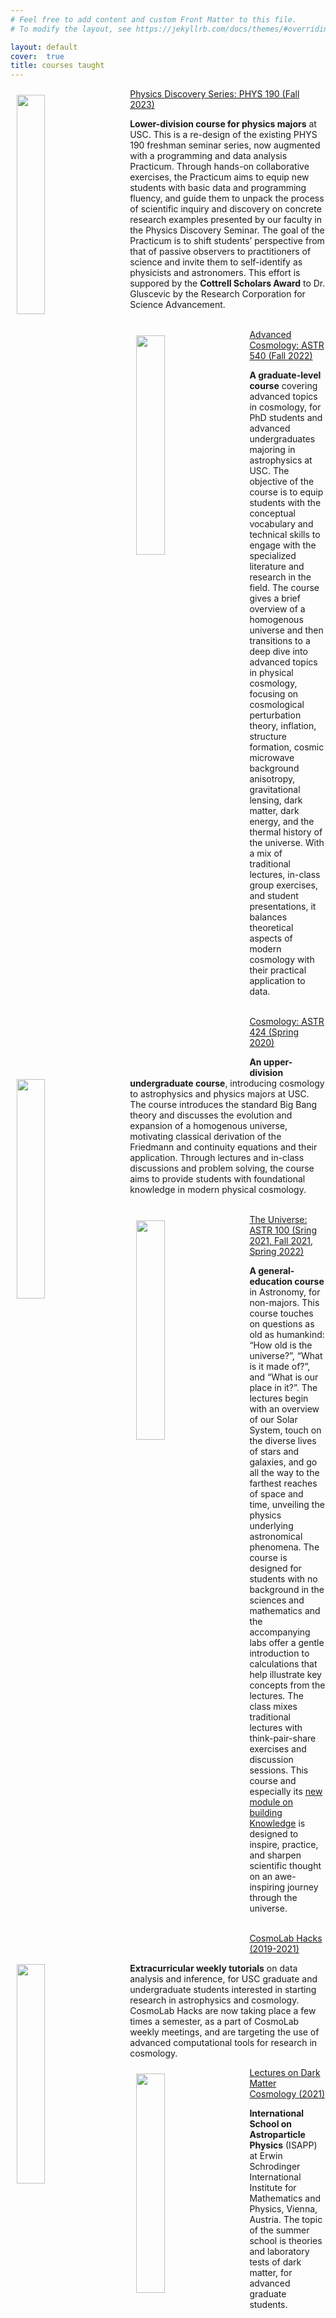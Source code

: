 ```yaml
---
# Feel free to add content and custom Front Matter to this file.
# To modify the layout, see https://jekyllrb.com/docs/themes/#overriding-theme-defaults

layout: default
cover:  true
title: courses taught
---
```


<img style="float: left; padding: 10px 30px 10px 10px;" src="{{veragluscevic.github.io}}/assets/img/dalle-practicum.png" width="30%"/> 
<a href="https://classes.usc.edu/term-20233/classes/phys/">Physics Discovery Series: PHYS 190 (Fall 2023)</a>
  
**Lower-division course for physics majors** at USC. This is a re-design of the existing PHYS 190 freshman seminar series, now augmented with a programming and data analysis Practicum. Through hands-on collaborative exercises, the Practicum aims to equip new students with basic data and programming fluency, and guide them to unpack the process of scientific inquiry and discovery on concrete research examples presented by our faculty in the Physics Discovery Seminar. The goal of the Practicum is to shift students’ perspective from that of passive observers to practitioners of science and invite them to self-identify as physicists and astronomers.  This effort is suppored by the **Cottrell Scholars Award** to Dr. Gluscevic by the Research Corporation for Science Advancement. 
<br>
<br>

<img style="float: left; padding: 10px 30px 10px 10px;" src="{{veragluscevic.github.io}}/assets/img/Astro.png" width="30%"/> 
<a href="https://classes.usc.edu/term-20223/classes/astr/">Advanced Cosmology: ASTR 540 (Fall 2022)</a>
  
**A graduate-level course** covering advanced topics in cosmology, for PhD students and advanced undergraduates majoring in astrophysics at USC. The objective of the course is to equip students with the conceptual vocabulary and technical skills to engage with the specialized literature and research in the field. The course gives a brief overview of a homogenous universe and then transitions to a deep dive into advanced topics in physical cosmology, focusing on cosmological perturbation theory, inflation, structure formation, cosmic microwave background anisotropy, gravitational lensing, dark matter, dark energy, and
the thermal history of the universe. With a mix of traditional lectures, in-class group exercises, and student presentations, it balances theoretical aspects of modern cosmology with their practical application to data. 
<br>
<br>

<img style="float: left; padding: 10px 30px 10px 10px;" src="{{veragluscevic.github.io}}/assets/img/expansion.png" width="30%"/> 
<a href="https://classes.usc.edu/term-20201/classes/astr/">Cosmology: ASTR 424 (Spring 2020)</a>
  
**An upper-division undergraduate course**, introducing cosmology to astrophysics and physics majors at USC. The course introduces the standard Big Bang theory and discusses the evolution and expansion of a homogenous universe, motivating classical derivation of the Friedmann and continuity equations and their application. Through lectures and in-class discussions and problem solving, the course aims to provide students with foundational knowledge in modern physical cosmology.
<br>
<br>

<img style="float: left; padding: 10px 30px 10px 10px;" src="{{veragluscevic.github.io}}/assets/img/sphere.png" width="30%"/> 
<a href="https://classes.usc.edu/term-20221/classes/astr/">The Universe: ASTR 100 (Sring 2021, Fall 2021, Spring 2022)</a>
  
**A general-education course** in Astronomy, for non-majors. This course touches on questions as old as humankind: “How old is the universe?”, “What is it made of?”, and “What is our place in it?”. The lectures begin with an overview of our Solar System, touch on the diverse lives of stars and galaxies, and go all the way to the farthest reaches of space and time, unveiling the physics underlying astronomical phenomena. The course is designed for students with no background in the sciences and mathematics and the accompanying labs offer a gentle introduction to calculations that help illustrate key concepts from the lectures. The class mixes traditional lectures with think-pair-share exercises and discussion sessions. This course and especially its <a href="https://drive.google.com/file/d/1pgRknvQOZ99Gt5gt9xmqCRZP44qCPRnG/view?usp=sharing">new module on building Knowledge</a> is designed to inspire, practice, and sharpen scientific thought on an awe-inspiring journey through the universe.
<br>
<br>

<img style="float: left; padding: 10px 30px 10px 10px;" src="{{veragluscevic.github.io}}/assets/img/hack.jpg" width="30%"/> 
<a href="https://github.com/usc-cosmolab/hackspace">CosmoLab Hacks (2019-2021)</a>

**Extracurricular weekly tutorials** on data analysis and inference, for USC graduate and undergraduate students interested in starting research in astrophysics and cosmology. CosmoLab Hacks are now taking place a few times a semester, as a part of CosmoLab weekly meetings, and are targeting the use of advanced computational tools for research in cosmology.

<img style="float: left; padding: 10px 30px 10px 10px;" src="{{veragluscevic.github.io}}/assets/img/dm.png" width="30%"/> 
<a href="https://drive.google.com/file/d/1shoBavvYvqRNK1D-vxBL04F8GupeCS3q/view?usp=sharing">Lectures on Dark Matter Cosmology (2021)</a>

**International School on Astroparticle Physics** (ISAPP) at Erwin Schrodinger International Institute for Mathematics and Physics, Vienna, Austria. The topic of the summer school is theories and laboratory tests of dark matter, for advanced graduate students. 


 
